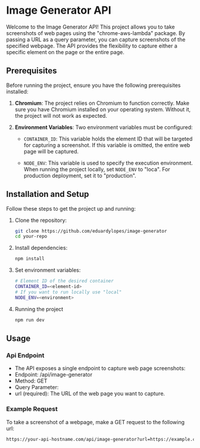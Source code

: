 # Image Generator API

Welcome to the Image Generator API! This project allows you to take screenshots of web pages using the "chrome-aws-lambda" package. By passing a URL as a query parameter, you can capture screenshots of the specified webpage. The API provides the flexibility to capture either a specific element on the page or the entire page.

## Prerequisites

Before running the project, ensure you have the following prerequisites installed:

1. **Chromium**: The project relies on Chromium to function correctly. Make sure you have Chromium installed on your operating system. Without it, the project will not work as expected.

2. **Environment Variables**: Two environment variables must be configured:

   - `CONTAINER_ID`: This variable holds the element ID that will be targeted for capturing a screenshot. If this variable is omitted, the entire web page will be captured.

   - `NODE_ENV`: This variable is used to specify the execution environment. When running the project locally, set `NODE_ENV` to "loca". For production deployment, set it to "production".

## Installation and Setup

Follow these steps to get the project up and running:

1. Clone the repository:

   ```bash
   git clone https://github.com/eduardylopes/image-generator
   cd your-repo
   ```

2. Install dependencies:

   ```bash
   npm install
   ```

3. Set environment variables:
   ```bash
   # Element ID of the desired container
   CONTAINER_ID=<element-id>
   # If you want to run locally use "local"
   NODE_ENV=<environment>
   ```
4. Running the project
   ```bash
   npm run dev
   ```

## Usage

### Api Endpoint

- The API exposes a single endpoint to capture web page screenshots:
- Endpoint: /api/image-generator
- Method: GET
- Query Parameter:
- url (required): The URL of the web page you want to capture.

### Example Request

To take a screenshot of a webpage, make a GET request to the following url:

```bash
https://your-api-hostname.com/api/image-generator?url=https://example.com
```
